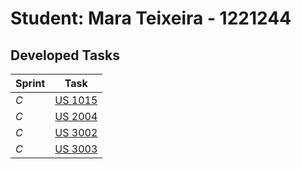 # Student: Mara Teixeira - 1221244

## Developed Tasks

| Sprint | Task                         |
|--------|------------------------------|
| *C*  | [US 1015](../UC029/README.md) |
| *C*  | [US 2004](../UC037/README.md) |
| *C*  | [US 3002](../UC040/README.md) |
| *C*  | [US 3003](../UC041/README.md)|
